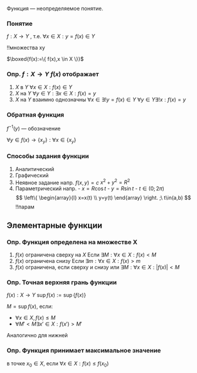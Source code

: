 Функция — неопределяемое понятие.

### Понятие

$f:X\to Y$ , т.е. $\forall x \in X:y=f(x)\in Y$

!!множества xy

$\boxed{f(x):=\{ f(x),x \in X \}}$

### Опр. $f:X\to Y$ $f(x)$ отображает

1. $X$ в  $Y$ 
   $\forall x \in X:f(x)\in Y$
2. $X$ на $Y$
   $\forall y \in Y: \exists x \in X:f(x)=y$
3. $X$ на $Y$ взаимно однозначны
   $\forall x \in \exists!y=f(x)\in Y$
   $\forall y \in Y\exists!x:f(x)=y$

### Обратная функция

$f^{-1}(y)$  — обозначение

$\forall y \in f(x)\to \{ x_{y} \}:\forall x \in \{ x_{y} \}$

### Способы задания функции

1. Аналитический
2. Графический
3. Неявное задание
   напр. $f(x,y)=c$
   $x^{2}+y^{2}=R^{2}$
4. Параметрический
   напр.
	   -  $x=R\cos t$
	   - $y=R\sin t$
	   - $t \in (0;2\pi)$
$$
\left\{
\begin{array}{l}
x=x(t) \\
y=y(t)
\end{array}
\right.
;\ t\in(a,b)
$$
!!парам

## Элементарные функции

### Опр. Функция определена на множестве X

1. $f(x)$ ограничена сверху на $X$
   Если $\exists M:\forall x \in X:f(x)<M$
2. $f(x)$ ограничена снизу
   Если $\exists m:\forall x \in X:f(x)>m$
3. $f(x)$ ограничена, если сверху и снизу
   или $\exists M:\forall x \in X: |f(x)|<M$
   
### Опр. Точная верхняя грань функции

$f(x):X\to Y$
$\sup f(x):=\sup\{ f(x) \}$

$M=\sup f(x)$, если:
- $\forall x \in X, f(x)\leq M$
- $\forall M'<M\exists x'\in X:f(x')>M'$

Аналогично для нижней

### Опр. Функция принимает максимальное значение

в точке $x_{0}\in X$, если $\forall x \in X:f(x)\leq f(x_{0})$
